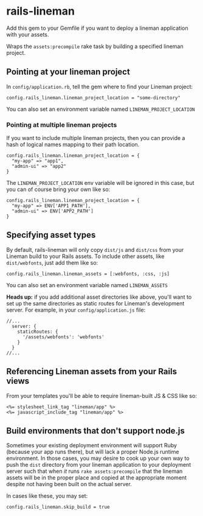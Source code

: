 # rails-lineman

Add this gem to your Gemfile if you want to deploy a lineman application with your
assets.

Wraps the `assets:precompile` rake task by building a specified lineman project.

## Pointing at your lineman project

In `config/application.rb`, tell the gem where to find your Lineman project:

```
config.rails_lineman.lineman_project_location = "some-directory"
```

You can also set an environment variable named `LINEMAN_PROJECT_LOCATION`

### Pointing at multiple lineman projects

If you want to include multiple lineman projects, then you can provide a hash of logical names mapping to their path location.

```
config.rails_lineman.lineman_project_location = {
  "my-app" => "app1",
  "admin-ui" => "app2"
}
```

The `LINEMAN_PROJECT_LOCATION` env variable will be ignored in this case, but you can of course bring your own like so:

```
config.rails_lineman.lineman_project_location = {
  "my-app" => ENV['APP1_PATH'],
  "admin-ui" => ENV['APP2_PATH']
}
```

## Specifying asset types

By default, rails-lineman will only copy `dist/js` and `dist/css` from your Lineman
build to your Rails assets. To include other assets, like `dist/webfonts`, just add
them like so:

```
config.rails_lineman.lineman_assets = [:webfonts, :css, :js]
```

You can also set an environment variable named `LINEMAN_ASSETS`

**Heads up:** if you add additional asset directories like above, you'll want to set up
the same directories as static routes for Lineman's development server. For example,
in your `config/application.js` file:

```
//...
  server: {
    staticRoutes: {
      '/assets/webfonts': 'webfonts'
    }
  }
//...
```

## Referencing Lineman assets from your Rails views

From your templates you'll be able to require lineman-built JS & CSS like so:

``` erb
<%= stylesheet_link_tag "lineman/app" %>
<%= javascript_include_tag "lineman/app" %>
```

## Build environments that don't support node.js

Sometimes your existing deployment environment will support Ruby (because your
  app runs there), but will lack a proper Node.js runtime environment. In those
  cases, you may desire to cook up your own way to push the `dist` directory from
  your lineman application to your deployment server such that when *it* runs
  `rake assets:precompile` that the lineman assets will be in the proper place
  and copied at the appropriate moment despite not having been built on the actual
  server.

In cases like these, you may set:

```
config.rails_lineman.skip_build = true
```
